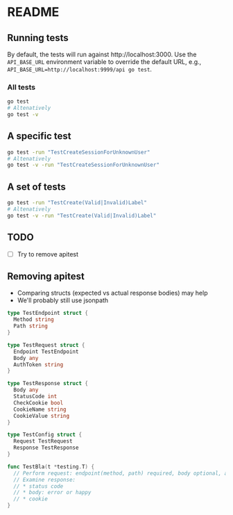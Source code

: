 # README

## Running tests

By default, the tests will run against http://localhost:3000. Use the `API_BASE_URL` environment variable to override the default URL, e.g., `API_BASE_URL=http://localhost:9999/api go test`.

### All tests

```sh
go test
# Altenatively
go test -v
```

## A specific test

```sh
go test -run "TestCreateSessionForUnknownUser"
# Altenatively
go test -v -run "TestCreateSessionForUnknownUser"
```

## A set of tests

```sh
go test -run "TestCreate(Valid|Invalid)Label"
# Altenatively
go test -v -run "TestCreate(Valid|Invalid)Label"
```

## TODO

* [ ] Try to remove apitest

## Removing apitest

* Comparing structs (expected vs actual response bodies) may help
* We'll probably still use jsonpath

```go
type TestEndpoint struct {
  Method string
  Path string
}

type TestRequest struct {
  Endpoint TestEndpoint
  Body any
  AuthToken string
}

type TestResponse struct {
  Body any
  StatusCode int
  CheckCookie bool
  CookieName string
  CookieValue string
}

type TestConfig struct {
  Request TestRequest
  Response TestResponse
}

func TestBla(t *testing.T) {
  // Perform request: endpoint(method, path) required, body optional, auth token optional
  // Examine response:
  // * status code
  // * body: error or happy
  // * cookie
}
```
